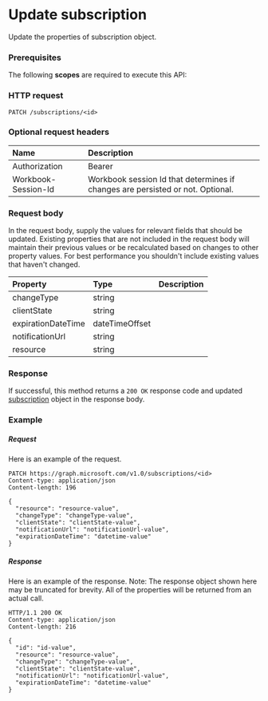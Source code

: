 # Update subscription

Update the properties of subscription object.
### Prerequisites
The following **scopes** are required to execute this API: 
### HTTP request
<!-- { "blockType": "ignored" } -->
```http
PATCH /subscriptions/<id>
```
### Optional request headers
| Name       | Description|
|:-----------|:-----------|
| Authorization  | Bearer <code>|
| Workbook-Session-Id  | Workbook session Id that determines if changes are persisted or not. Optional.|

### Request body
In the request body, supply the values for relevant fields that should be updated. Existing properties that are not included in the request body will maintain their previous values or be recalculated based on changes to other property values. For best performance you shouldn't include existing values that haven't changed.

| Property	   | Type	|Description|
|:---------------|:--------|:----------|
|changeType|string||
|clientState|string||
|expirationDateTime|dateTimeOffset||
|notificationUrl|string||
|resource|string||

### Response
If successful, this method returns a `200 OK` response code and updated [subscription](../resources/subscription.md) object in the response body.
### Example
##### Request
Here is an example of the request.
<!-- {
  "blockType": "request",
  "name": "update_subscription"
}-->
```http
PATCH https://graph.microsoft.com/v1.0/subscriptions/<id>
Content-type: application/json
Content-length: 196

{
  "resource": "resource-value",
  "changeType": "changeType-value",
  "clientState": "clientState-value",
  "notificationUrl": "notificationUrl-value",
  "expirationDateTime": "datetime-value"
}
```
##### Response
Here is an example of the response. Note: The response object shown here may be truncated for brevity. All of the properties will be returned from an actual call.
<!-- {
  "blockType": "response",
  "truncated": true,
  "@odata.type": "microsoft.graph.subscription"
} -->
```http
HTTP/1.1 200 OK
Content-type: application/json
Content-length: 216

{
  "id": "id-value",
  "resource": "resource-value",
  "changeType": "changeType-value",
  "clientState": "clientState-value",
  "notificationUrl": "notificationUrl-value",
  "expirationDateTime": "datetime-value"
}
```

<!-- uuid: 8fcb5dbc-d5aa-4681-8e31-b001d5168d79
2015-10-25 14:57:30 UTC -->
<!-- {
  "type": "#page.annotation",
  "description": "Update subscription",
  "keywords": "",
  "section": "documentation",
  "tocPath": ""
}-->